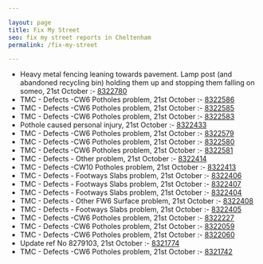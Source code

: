 ```yaml
---

layout: page
title: Fix My Street
seo: fix my street reports in Cheltenham
permalink: /fix-my-street

---
```


<!-- fix_marker starts -->

- Heavy metal fencing leaning towards pavement. Lamp post (and abandoned recycling bin) holding them up and stopping them falling on someo, 21st October :- [8322780](https://www.fixmystreet.com/report/8322780)
- TMC - Defects -CW6 Potholes  problem, 21st October :- [8322586](https://www.fixmystreet.com/report/8322586)
- TMC - Defects -CW6 Potholes  problem, 21st October :- [8322585](https://www.fixmystreet.com/report/8322585)
- TMC - Defects -CW6 Potholes  problem, 21st October :- [8322583](https://www.fixmystreet.com/report/8322583)
- Pothole caused personal injury, 21st October :- [8322433](https://www.fixmystreet.com/report/8322433)
- TMC - Defects -CW6 Potholes  problem, 21st October :- [8322579](https://www.fixmystreet.com/report/8322579)
- TMC - Defects -CW6 Potholes  problem, 21st October :- [8322580](https://www.fixmystreet.com/report/8322580)
- TMC - Defects -CW6 Potholes  problem, 21st October :- [8322581](https://www.fixmystreet.com/report/8322581)
- TMC - Defects - Other problem, 21st October :- [8322414](https://www.fixmystreet.com/report/8322414)
- TMC - Defects -CW10 Potholes problem, 21st October :- [8322413](https://www.fixmystreet.com/report/8322413)
- TMC - Defects - Footways Slabs problem, 21st October :- [8322406](https://www.fixmystreet.com/report/8322406)
- TMC - Defects - Footways Slabs problem, 21st October :- [8322407](https://www.fixmystreet.com/report/8322407)
- TMC - Defects - Footways Slabs problem, 21st October :- [8322404](https://www.fixmystreet.com/report/8322404)
- TMC - Defects - Other FW6  Surface problem, 21st October :- [8322408](https://www.fixmystreet.com/report/8322408)
- TMC - Defects - Footways Slabs problem, 21st October :- [8322405](https://www.fixmystreet.com/report/8322405)
- TMC - Defects -CW6 Potholes  problem, 21st October :- [8322227](https://www.fixmystreet.com/report/8322227)
- TMC - Defects -CW6 Potholes  problem, 21st October :- [8322059](https://www.fixmystreet.com/report/8322059)
- TMC - Defects -CW6 Potholes  problem, 21st October :- [8322060](https://www.fixmystreet.com/report/8322060)
- Update ref No 8279103, 21st October :- [8321774](https://www.fixmystreet.com/report/8321774)
- TMC - Defects -CW6 Potholes  problem, 21st October :- [8321742](https://www.fixmystreet.com/report/8321742)

<!-- fix_marker ends -->